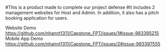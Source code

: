 #This is a product made to complete our project defense
#It includes 2 management websites for Host and Admin. In addition, it also has a pitch booking application for users.

Website Demo
https://github.com/nhannt1311/Capstone_FPT/issues/1#issue-983395215
Mobile App Demo https://github.com/nhannt1311/Capstone_FPT/issues/2#issue-983397555
